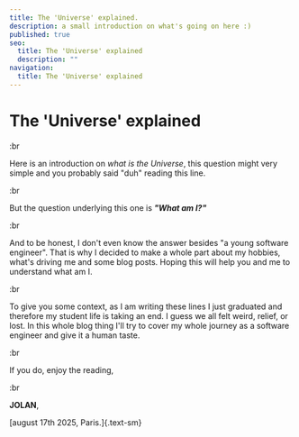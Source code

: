 ```yaml
---
title: The 'Universe' explained.
description: a small introduction on what's going on here :)
published: true
seo:
  title: The 'Universe' explained
  description: ""
navigation:
  title: The 'Universe' explained
---
```


# The 'Universe' explained

:br

Here is an introduction on *what is the Universe*, this question might very simple and you probably said "duh" reading this line.

:br

But the question underlying this one is ***"What am I?"***

:br

And to be honest, I don't even know the answer besides "a young software engineer". That is why I decided to make a whole part about my hobbies, what's driving me and some blog posts. Hoping this will help you and me to understand what am I.

:br

To give you some context, as I am writing these lines I just graduated and therefore my student life is taking an end. I guess we all felt weird, relief, or lost. In this whole blog thing I'll try to cover my whole journey as a software engineer and give it a human taste.

:br

If you do, enjoy the reading,

:br

**JOLAN**,

[august 17th 2025, Paris.]{.text-sm}
